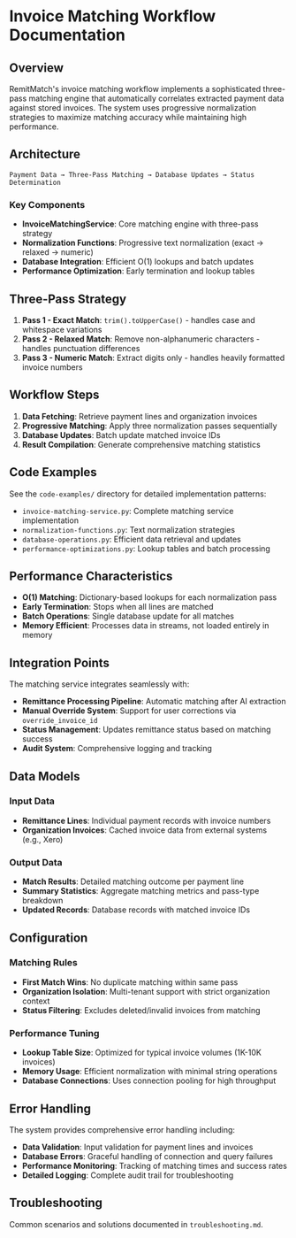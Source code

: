 # Invoice Matching Workflow Documentation

## Overview

RemitMatch's invoice matching workflow implements a sophisticated three-pass matching engine that automatically correlates extracted payment data against stored invoices. The system uses progressive normalization strategies to maximize matching accuracy while maintaining high performance.

## Architecture

```
Payment Data → Three-Pass Matching → Database Updates → Status Determination
```

### Key Components

- **InvoiceMatchingService**: Core matching engine with three-pass strategy
- **Normalization Functions**: Progressive text normalization (exact → relaxed → numeric)
- **Database Integration**: Efficient O(1) lookups and batch updates
- **Performance Optimization**: Early termination and lookup tables

## Three-Pass Strategy

1. **Pass 1 - Exact Match**: `trim().toUpperCase()` - handles case and whitespace variations
2. **Pass 2 - Relaxed Match**: Remove non-alphanumeric characters - handles punctuation differences  
3. **Pass 3 - Numeric Match**: Extract digits only - handles heavily formatted invoice numbers

## Workflow Steps

1. **Data Fetching**: Retrieve payment lines and organization invoices
2. **Progressive Matching**: Apply three normalization passes sequentially
3. **Database Updates**: Batch update matched invoice IDs
4. **Result Compilation**: Generate comprehensive matching statistics

## Code Examples

See the `code-examples/` directory for detailed implementation patterns:

- `invoice-matching-service.py`: Complete matching service implementation
- `normalization-functions.py`: Text normalization strategies
- `database-operations.py`: Efficient data retrieval and updates
- `performance-optimizations.py`: Lookup tables and batch processing

## Performance Characteristics

- **O(1) Matching**: Dictionary-based lookups for each normalization pass
- **Early Termination**: Stops when all lines are matched
- **Batch Operations**: Single database update for all matches
- **Memory Efficient**: Processes data in streams, not loaded entirely in memory

## Integration Points

The matching service integrates seamlessly with:
- **Remittance Processing Pipeline**: Automatic matching after AI extraction
- **Manual Override System**: Support for user corrections via `override_invoice_id`
- **Status Management**: Updates remittance status based on matching success
- **Audit System**: Comprehensive logging and tracking

## Data Models

### Input Data
- **Remittance Lines**: Individual payment records with invoice numbers
- **Organization Invoices**: Cached invoice data from external systems (e.g., Xero)

### Output Data
- **Match Results**: Detailed matching outcome per payment line
- **Summary Statistics**: Aggregate matching metrics and pass-type breakdown
- **Updated Records**: Database records with matched invoice IDs

## Configuration

### Matching Rules
- **First Match Wins**: No duplicate matching within same pass
- **Organization Isolation**: Multi-tenant support with strict organization context
- **Status Filtering**: Excludes deleted/invalid invoices from matching

### Performance Tuning
- **Lookup Table Size**: Optimized for typical invoice volumes (1K-10K invoices)
- **Memory Usage**: Efficient normalization with minimal string operations
- **Database Connections**: Uses connection pooling for high throughput

## Error Handling

The system provides comprehensive error handling including:
- **Data Validation**: Input validation for payment lines and invoices
- **Database Errors**: Graceful handling of connection and query failures
- **Performance Monitoring**: Tracking of matching times and success rates
- **Detailed Logging**: Complete audit trail for troubleshooting

## Troubleshooting

Common scenarios and solutions documented in `troubleshooting.md`.